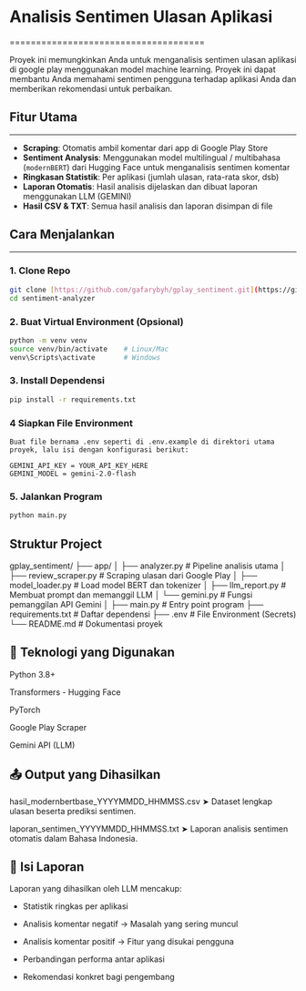 # Analisis Sentimen Ulasan Aplikasi

=====================================

Proyek ini memungkinkan Anda untuk menganalisis sentimen ulasan aplikasi di google play menggunakan model machine learning. Proyek ini dapat membantu Anda memahami sentimen pengguna terhadap aplikasi Anda dan memberikan rekomendasi untuk perbaikan.

## Fitur Utama

---

-   **Scraping**: Otomatis ambil komentar dari app di Google Play Store
-   **Sentiment Analysis**: Menggunakan model multilingual / multibahasa (`modernBERT`) dari Hugging Face untuk menganalisis sentimen komentar
-   **Ringkasan Statistik**: Per aplikasi (jumlah ulasan, rata-rata skor, dsb)
-   **Laporan Otomatis**: Hasil analisis dijelaskan dan dibuat laporan menggunakan LLM (GEMINI)
-   **Hasil CSV & TXT**: Semua hasil analisis dan laporan disimpan di file

## Cara Menjalankan

---

### 1. Clone Repo

```bash
git clone [https://github.com/gafarybyh/gplay_sentiment.git](https://github.com/gafarybyh/gplay_sentiment.git)
cd sentiment-analyzer
```

### 2. Buat Virtual Environment (Opsional)

```bash
python -m venv venv
source venv/bin/activate    # Linux/Mac
venv\Scripts\activate       # Windows
```

### 3. Install Dependensi

```bash
pip install -r requirements.txt
```

### 4 Siapkan File Environment

```
Buat file bernama .env seperti di .env.example di direktori utama proyek, lalu isi dengan konfigurasi berikut:

GEMINI_API_KEY = YOUR_API_KEY_HERE
GEMINI_MODEL = gemini-2.0-flash
```

### 5. Jalankan Program

```bash
python main.py
```

## Struktur Project

gplay_sentiment/
├── app/
│ ├── analyzer.py # Pipeline analisis utama
│ ├── review_scraper.py # Scraping ulasan dari Google Play
│ ├── model_loader.py # Load model BERT dan tokenizer
│ ├── llm_report.py # Membuat prompt dan memanggil LLM
│ └── gemini.py # Fungsi pemanggilan API Gemini
│
├── main.py # Entry point program
├── requirements.txt # Daftar dependensi
├── .env # File Environment (Secrets)
└── README.md # Dokumentasi proyek

## 🧪 Teknologi yang Digunakan

Python 3.8+

Transformers - Hugging Face

PyTorch

Google Play Scraper

Gemini API (LLM)

## 📤 Output yang Dihasilkan

hasil_modernbertbase_YYYYMMDD_HHMMSS.csv
➤ Dataset lengkap ulasan beserta prediksi sentimen.

laporan_sentimen_YYYYMMDD_HHMMSS.txt
➤ Laporan analisis sentimen otomatis dalam Bahasa Indonesia.

## 📝 Isi Laporan

Laporan yang dihasilkan oleh LLM mencakup:

-   Statistik ringkas per aplikasi

-   Analisis komentar negatif → Masalah yang sering muncul

-   Analisis komentar positif → Fitur yang disukai pengguna

-   Perbandingan performa antar aplikasi

-   Rekomendasi konkret bagi pengembang

